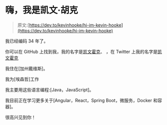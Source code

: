 # 嗨，我是凯文·胡克

> 原文:[https://dev.to/kevinhooke/hi-im-kevin-hooke](https://dev.to/kevinhooke/hi-im-kevin-hooke)

我已经编码 34 年了。

你可以在 GitHub 上找到我，我的名字是[凯文霍克](https://github.com/kevinhooke)、
，在 Twitter 上我的名字是[凯文霍克](https://twitter.com/kevinhooke)

我住在[加州戴维斯]。

我为[埃森哲]工作

我主要用这些语言编程:[Java，JavaScript]。

我目前正在学习更多关于[Angular，React，Spring Boot，微服务，Docker 和容器]。

很高兴见到你！